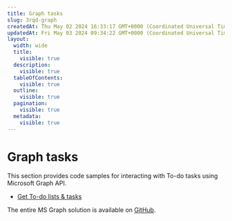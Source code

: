 ```yaml
---
title: Graph tasks
slug: 3rqd-graph
createdAt: Thu May 02 2024 16:33:17 GMT+0000 (Coordinated Universal Time)
updatedAt: Fri May 03 2024 09:34:22 GMT+0000 (Coordinated Universal Time)
layout:
  width: wide
  title:
    visible: true
  description:
    visible: true
  tableOfContents:
    visible: true
  outline:
    visible: true
  pagination:
    visible: true
  metadata:
    visible: true
---
```


# Graph tasks

This section provides code samples for interacting with To-do tasks using Microsoft Graph API.

* [Get To-do lists & tasks](<Graph tasks/Get To-do lists _ tasks.md>)

The entire MS Graph solution is available on [GitHub](https://github.com/jigx-com/jigx-samples/tree/main/quickstart/jigx-MS-Graph-demonstrator).
